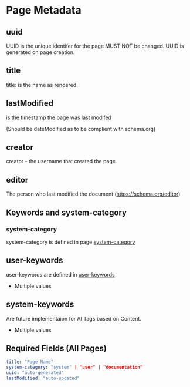 # Page Metadata

## uuid
UUID is the unique identifer for the page MUST NOT be changed.
UUID is generated on page creation.

## title
title: is the name as rendered.

## lastModified
is the timestamp the page was last modifed

(Should be dateModified as to be complient with schema.org)

## creator
creator - the username that created the page

## editor
The person who last modified the document (<https://schema.org/editor>)

## Keywords and system-category

### system-category

system-category is defined in page [system-category](../required-pages/5100a3df-0d87-4d85-87de-359f51029c67.md)

## user-keywords
user-keywords are defined in [user-keywords](../required-pages/e3bc8a66-9a68-47bb-af14-d6f8b611a3b2.md)
- Multiple values

## system-keywords
Are future implementaion for AI Tags based on Content.
- Multiple values

## Required Fields (All Pages)
```yaml
title: "Page Name"
system-category: "system" | "user" | "documentation"
uuid: "auto-generated"
lastModified: "auto-updated"
```
